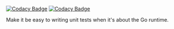 [![Codacy Badge](https://app.codacy.com/project/badge/Grade/1988023ac80b4484b90348b5d75b3d99)](https://app.codacy.com/gh/LinuxSuRen/go-fake-runtime/dashboard?utm_source=gh&utm_medium=referral&utm_content=&utm_campaign=Badge_grade)
[![Codacy Badge](https://app.codacy.com/project/badge/Coverage/1988023ac80b4484b90348b5d75b3d99)](https://app.codacy.com/gh/LinuxSuRen/go-fake-runtime/dashboard?utm_source=gh&utm_medium=referral&utm_content=&utm_campaign=Badge_coverage)

Make it be easy to writing unit tests when it's about the Go runtime.
